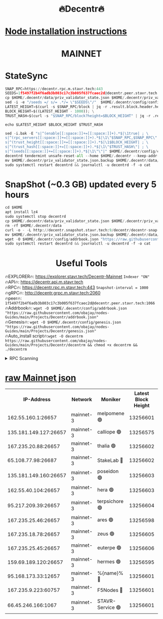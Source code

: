<h1 align="center"> 🔥Decentr🔥</h1>

[Node installation instructions](https://github.com/obajay/nodes-Guides/tree/main/Projects/Decentr)
=
<h1 align="center"> MAINNET</h1>

# StateSync
```python
SNAP_RPC=https://decentr.rpc.m.stavr.tech:443
SEEDS=1f5497f2b4f6adb3b803c17c3b005f637fcaec2d@decentr.peer.stavr.tech:1066
cp $HOME/.decentr/data/priv_validator_state.json $HOME/.decentr/priv_validator_state.json.backup
sed -i -e "/seeds =/ s/= .*/= \"$SEEDS\"/"  $HOME/.decentr/config/config.toml
LATEST_HEIGHT=$(curl -s $SNAP_RPC/block | jq -r .result.block.header.height); \
BLOCK_HEIGHT=$((LATEST_HEIGHT - 1000)); \
TRUST_HASH=$(curl -s "$SNAP_RPC/block?height=$BLOCK_HEIGHT" | jq -r .result.block_id.hash)

echo $LATEST_HEIGHT $BLOCK_HEIGHT $TRUST_HASH

sed -i.bak -E "s|^(enable[[:space:]]+=[[:space:]]+).*$|\1true| ; \
s|^(rpc_servers[[:space:]]+=[[:space:]]+).*$|\1\"$SNAP_RPC,$SNAP_RPC\"| ; \
s|^(trust_height[[:space:]]+=[[:space:]]+).*$|\1$BLOCK_HEIGHT| ; \
s|^(trust_hash[[:space:]]+=[[:space:]]+).*$|\1\"$TRUST_HASH\"| ; \
s|^(seeds[[:space:]]+=[[:space:]]+).*$|\1\"\"|" $HOME/.decentr/config/config.toml
decentrd tendermint unsafe-reset-all --home $HOME/.decentr --keep-addr-book
mv $HOME/.decentr/priv_validator_state.json.backup $HOME/.decentr/data/priv_validator_state.json
sudo systemctl restart decentrd && journalctl -u decentrd -f -o cat
```
# SnapShot (~0.3 GB) updated every 5 hours
```python
cd $HOME
apt install lz4
sudo systemctl stop decentrd
cp $HOME/.decentr/data/priv_validator_state.json $HOME/.decentr/priv_validator_state.json.backup
rm -rf $HOME/.decentr/data
curl -o - -L http://decentr.snapshot.stavr.tech:9/decentr/decentr-snap.tar.lz4 | lz4 -c -d - | tar -x -C $HOME/.decentr --strip-components 2
mv $HOME/.decentr/priv_validator_state.json.backup $HOME/.decentr/data/priv_validator_state.json
wget -O $HOME/.decentr/config/addrbook.json "https://raw.githubusercontent.com/obajay/nodes-Guides/main/Projects/Decentr/addrbook.json"
sudo systemctl restart decentrd && journalctl -u decentrd -f -o cat
```

 <h1 align="center"> Useful Tools</h1>

🔥EXPLORER🔥:     https://explorer.stavr.tech/Decentr-Mainnet        `Indexer "ON"` \
🔥API🔥:          https://decentr.api.m.stavr.tech \
🔥RPC🔥:          https://decentr.rpc.m.stavr.tech:443              `Snapshot-interval = 1000` \
🔥gRPC🔥:         http://decentr.grpc.m.stavr.tech:2060 \
🔥peer🔥:         `1f5497f2b4f6adb3b803c17c3b005f637fcaec2d@decentr.peer.stavr.tech:1066` \
🔥Addrbook🔥:  `wget -O $HOME/.decentr/config/addrbook.json "https://raw.githubusercontent.com/obajay/nodes-Guides/main/Projects/Decentr/addrbook.json"` \
🔥Genesis🔥:  `wget -O $HOME/.decentr/config/genesis.json "https://raw.githubusercontent.com/obajay/nodes-Guides/main/Projects/Decentr/genesis.json"` \
🔥Auto_install script🔥:`wget -O decentrm https://raw.githubusercontent.com/obajay/nodes-Guides/main/Projects/Decentr/decentrm && chmod +x decentrm && ./decentrm`

<details>
<summary>RPC Scanning</summary>

<h2 align="center"> We scan nodes in real time every 4 hours. And we provide the final result of RPC endpoints.
We cannot influence the operation of these nodes in any way. </h2>


```python
If Voting Power is higher than 0 --> then the Node is a validator of the network and may be subject to attack and be a potential threat to the chain.
```
```python
We marked such validators with a red symbol
```

</details>

[raw Mainnet json](https://rpc-check.decentrm.stavr.tech/decentrm/rpc-decentrm-result.json)
=



<table><tr><th>IP-Address</th><th>Network</th><th>Moniker</th><th>Latest Block Height</th><th>Earliest Block Height</th><th>Catching Up</th><th>Tx Index</th><th>Voting Power</th><th>Scan Time</th></tr><tr><td>162.55.160.1:26657</td><td>mainnet-3</td><td>melpomene 🟢</td><td>13256601</td><td>1688950</td><td>False</td><td>on</td><td>0</td><td>2024-03-10T09:45:08.138894415UTC</td></tr><tr><td>135.181.149.127:26657</td><td>mainnet-3</td><td>calliope 🟢</td><td>13256575</td><td>1688950</td><td>False</td><td>on</td><td>0</td><td>2024-03-10T09:45:10.505878619UTC</td></tr><tr><td>167.235.20.88:26657</td><td>mainnet-3</td><td>thalia 🟢</td><td>13256602</td><td>1688950</td><td>False</td><td>on</td><td>0</td><td>2024-03-10T09:45:16.061575481UTC</td></tr><tr><td>65.108.77.98:26687</td><td>mainnet-3</td><td>StakeLab 🔴</td><td>13256602</td><td>1688950</td><td>False</td><td>on</td><td>5462703</td><td>2024-03-10T09:45:16.370511888UTC</td></tr><tr><td>135.181.149.160:26657</td><td>mainnet-3</td><td>poseidon 🟢</td><td>13256603</td><td>1688950</td><td>False</td><td>on</td><td>0</td><td>2024-03-10T09:45:20.772339134UTC</td></tr><tr><td>162.55.40.104:26657</td><td>mainnet-3</td><td>hera 🟢</td><td>13256603</td><td>1688950</td><td>False</td><td>on</td><td>0</td><td>2024-03-10T09:45:23.026281477UTC</td></tr><tr><td>95.217.209.39:26657</td><td>mainnet-3</td><td>terpsichore 🟢</td><td>13256604</td><td>1688950</td><td>False</td><td>on</td><td>0</td><td>2024-03-10T09:45:27.397833570UTC</td></tr><tr><td>167.235.25.46:26657</td><td>mainnet-3</td><td>ares 🟢</td><td>13256598</td><td>1688950</td><td>False</td><td>on</td><td>0</td><td>2024-03-10T09:45:31.673534320UTC</td></tr><tr><td>167.235.18.78:26657</td><td>mainnet-3</td><td>zeus 🟢</td><td>13256605</td><td>1688950</td><td>False</td><td>on</td><td>0</td><td>2024-03-10T09:45:33.922175598UTC</td></tr><tr><td>167.235.25.45:26657</td><td>mainnet-3</td><td>euterpe 🟢</td><td>13256606</td><td>1688950</td><td>False</td><td>on</td><td>0</td><td>2024-03-10T09:45:36.168841734UTC</td></tr><tr><td>159.69.189.120:26657</td><td>mainnet-3</td><td>hermes 🟢</td><td>13256595</td><td>1688950</td><td>False</td><td>on</td><td>0</td><td>2024-03-10T09:45:38.435612316UTC</td></tr><tr><td>95.168.173.33:12657</td><td>mainnet-3</td><td>%{name}% 🔴</td><td>13256601</td><td>8964001</td><td>False</td><td>on</td><td>4279902</td><td>2024-03-10T09:45:11.534352314UTC</td></tr><tr><td>167.235.9.223:60757</td><td>mainnet-3</td><td>F5Nodes 🔴</td><td>13256601</td><td>12380001</td><td>False</td><td>off</td><td>562</td><td>2024-03-10T09:45:11.756444330UTC</td></tr><tr><td>66.45.246.166:1067</td><td>mainnet-3</td><td>STAVR-Service 🟢</td><td>13256601</td><td>13255001</td><td>False</td><td>on</td><td>0</td><td>2024-03-10T09:45:11.048845869UTC</td></tr></table>
